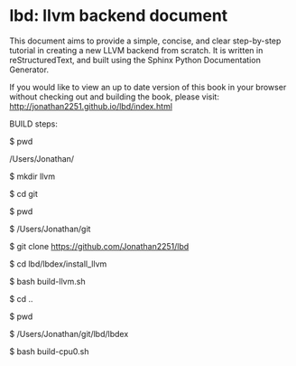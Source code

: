lbd: llvm backend document
===========================

This document aims to provide a simple, concise, and clear step-by-step 
tutorial in creating a new LLVM backend from scratch. 
It is written in reStructuredText, and built using the Sphinx Python 
Documentation Generator.

If you would like to view an up to date version of this book in your 
browser without checking out and building the book, please visit: 
http://jonathan2251.github.io/lbd/index.html

BUILD steps:

$ pwd

/Users/Jonathan/

$ mkdir llvm

$ cd git

$ pwd

$ /Users/Jonathan/git

$ git clone https://github.com/Jonathan2251/lbd

$ cd lbd/lbdex/install_llvm

$ bash build-llvm.sh

$ cd ..

$ pwd

$ /Users/Jonathan/git/lbd/lbdex

$ bash build-cpu0.sh
